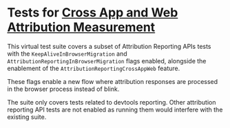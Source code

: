 # Tests for [Cross App and Web Attribution Measurement](https://github.com/WICG/attribution-reporting-api/blob/main/app_to_web.md)

This virtual test suite covers a subset of Attribution Reporting APIs tests with
the `KeepAliveInBrowserMigration` and `AttributionReportingInBrowserMigration`
flags enabled, alongside the enablement of the `AttributionReportingCrossAppWeb`
feature.

These flags enable a new flow where attribution responses are processed in the
browser process instead of blink.

The suite only covers tests related to devtools reporting. Other attribution
reporting API tests are not enabled as running them would interfere with the
existing suite.
